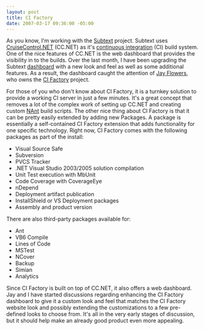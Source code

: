 ```yaml
---
layout: post
title: CI Factory
date: 2007-03-17 09:36:00 -05:00
---
```


As you know, I'm working with the [Subtext](http://www.subtextproject.com/) project. Subtext uses [CruiseControl.NET](http://confluence.public.thoughtworks.org/display/CCNET/Welcome+to+CruiseControl.NET) (CC.NET) as it's [continuous integration](http://confluence.public.thoughtworks.org/display/CCNET/What+is+Continuous+Integration) (CI) build system. One of the nice features of CC.NET is the web dashboard that provides the visibility in to the builds. Over the last month, I have been upgrading the Subtext [dashboard](http://build.subtextproject.com/ccnet/) with a new look and feel as well as some additional features. As a result, the dashboard caught the attention of [Jay Flowers](http://jayflowers.com/), who owns the [CI Factory](http://jay.flowers.googlepages.com/cifactory) project.

For those of you who don't know about CI Factory, it is a turnkey solution to provide a working CI server in just a few minutes. It's a great concept that removes a lot of the complex work of setting up CC.NET and creating custom [NAnt](http://nant.sourceforge.net/) build scripts. The other nice thing about CI Factory is that it can be pretty easily extended by adding new Packages. A package is essentially a self-contained CI Factory extension that adds functionality for one specific technology. Right now, CI Factory comes with the following packages as part of the install:

*   Visual Source Safe
*   Subversion
*   PVCS Tracker
*   .NET Visual Studio 2003/2005 solution compilation
*   Unit Test execution with MbUnit
*   Code Coverage with CoverageEye
*   nDepend
*   Deployment artifact publication
*   InstallShield or VS Deployment packages
*   Assembly and product version 

There are also third-party packages available for:

*   Ant
*   VB6 Compile
*   Lines of Code
*   MSTest
*   NCover
*   Backup
*   Simian
*   Analytics 

Since CI Factory is built on top of CC.NET, it also offers a web dashboard. Jay and I have started discussions regarding enhancing the CI Factory dashboard to give it a custom look and feel that matches the CI Factory website look and possibly extending the customizations to a few pre-defined looks to choose from. It's all in the very early stages of discussion, but it should help make an already good product even more appealing.

